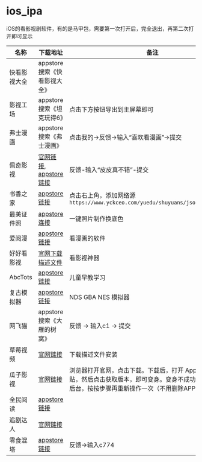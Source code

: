 # ios_ipa
iOS的看影视剧软件，有的是马甲包，需要第一次打开后，完全退出，再第二次打开即可显示



| 名称 | 下载地址 | 备注 |
| ---------  | --------- | -------- |
| 快看影视大全 | appstore搜索《快看影视大全》  | |
| 影视工场  | appstore搜索《坦克玩得6》 | 点击下方按钮导出到主屏幕即可 |
| 弗士漫画  | appstore搜索《弗士漫画》 | 点击我的->反馈->输入“喜欢看漫画”->提交 |
| 佩奇影视  | [官网链接](http://peiqi.tv/), [appstore链接](https://apps.apple.com/cn/app/id6479675583) | 反馈-输入“皮皮真不错”-提交 |
| 书香之家 | [appstore链接](https://apps.apple.com/cn/app/id1618927630) | 点击右上角，添加网络源 `https://www.yckceo.com/yuedu/shuyuans/json/id/354.json` |
| 最美证件照 | [appstore连接](https://apps.apple.com/cn/app/id6476882711) | 一键照片制作换底色 |
| 爱阅漫 | [appstore链接](https://apps.apple.com/cn/app/id6449724738) | 看漫画的软件 |
| 好好看影视 | [官网下载描述文件](https://www.hhkan0.com) | 看影视神器 |
| AbcTots | [appstore链接](https://apps.apple.com/cn/app/abctots/id6504202830) | 儿童早教学习 |
| 复古模拟器 | [appstore链接](https://apps.apple.com/cn/app/id6737550290) | NDS GBA NES 模拟器 |
| 网飞猫 | appstore搜索《大雁的树窝》 | 反馈 -> 输入c1 -> 提交 | 
| 草莓视频 | [官网链接](https://cm.dlyllwl.cn/left_arrow.png) | 下载描述文件安装 | 
| 瓜子影视 | [官网链接](https://gztv75.com) | 浏览器打开官网，点击下载。下载后，打开 App，点击允许粘贴，然后点击获取版本，即可变身。变身不成功：请退出APP后台，按按步骤再重新操作一次（不用删除APP） | 
| 全民阅读 | [appstore链接](https://apps.apple.com/cn/app/id1528740336) | |
| 追剧达人 | [官网链接](https://link3.cc/zhuijudaren) | |
| 零食混塔 | [appstore链接](https://apps.apple.com/cn/app/零食混搭/id6744058879) | 反馈->输入c774 |
